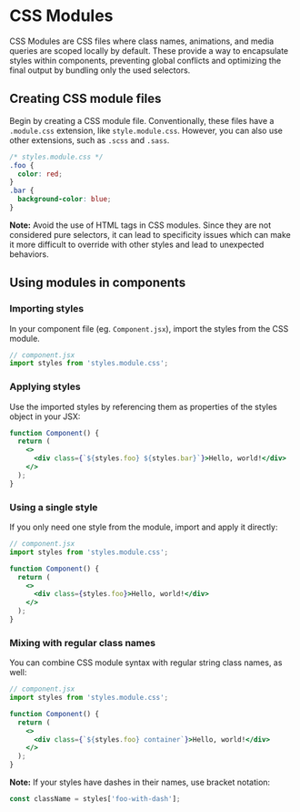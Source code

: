 # CSS Modules

CSS Modules are CSS files where class names, animations, and media queries are
scoped locally by default. These provide a way to encapsulate styles within
components, preventing global conflicts and optimizing the final output by
bundling only the used selectors.

## Creating CSS module files

Begin by creating a CSS module file. Conventionally, these files have a
`.module.css` extension, like `style.module.css`. However, you can also use
other extensions, such as `.scss` and `.sass`.

```css
/* styles.module.css */
.foo {
  color: red;
}
.bar {
  background-color: blue;
}
```

**Note:** Avoid the use of HTML tags in CSS modules. Since they are not
considered pure selectors, it can lead to specificity issues which can make it
more difficult to override with other styles and lead to unexpected behaviors.

## Using modules in components

### Importing styles

In your component file (eg. `Component.jsx`), import the styles from the CSS
module.

```jsx
// component.jsx
import styles from 'styles.module.css';
```

### Applying styles

Use the imported styles by referencing them as properties of the styles object
in your JSX:

```jsx
function Component() {
  return (
    <>
      <div class={`${styles.foo} ${styles.bar}`}>Hello, world!</div>
    </>
  );
}
```

### Using a single style

If you only need one style from the module, import and apply it directly:

```jsx
// component.jsx
import styles from 'styles.module.css';

function Component() {
  return (
    <>
      <div class={styles.foo}>Hello, world!</div>
    </>
  );
}
```

### Mixing with regular class names

You can combine CSS module syntax with regular string class names, as well:

```jsx
// component.jsx
import styles from 'styles.module.css';

function Component() {
  return (
    <>
      <div class={`${styles.foo} container`}>Hello, world!</div>
    </>
  );
}
```

**Note:** If your styles have dashes in their names, use bracket notation:

```jsx
const className = styles['foo-with-dash'];
```
